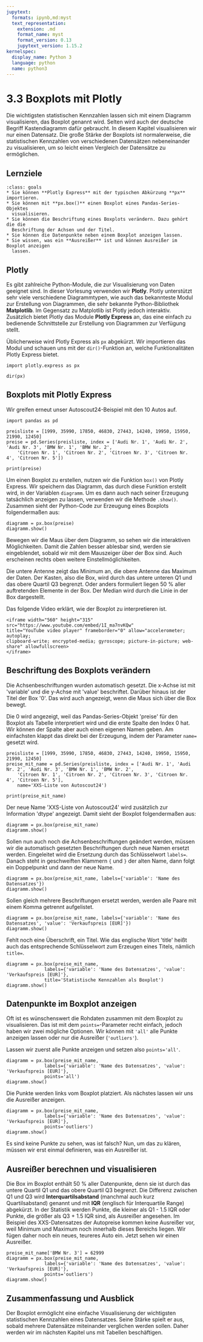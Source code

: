 ```yaml
---
jupytext:
  formats: ipynb,md:myst
  text_representation:
    extension: .md
    format_name: myst
    format_version: 0.13
    jupytext_version: 1.15.2
kernelspec:
  display_name: Python 3
  language: python
  name: python3
---
```


# 3.3 Boxplots mit Plotly

Die wichtigsten statistischen Kennzahlen lassen sich mit einem Diagramm
visualisieren, das Boxplot genannt wird. Selten wird auch der deutsche Begriff
Kastendiagramm dafür gebraucht. In diesem Kapitel visualisieren wir nur einen
Datensatz. Die große Stärke der Boxplots ist normalerweise, die statistischen
Kennzahlen von verschiedenen Datensätzen nebeneinander zu visualisieren, um so
leicht einen Vergleich der Datensätze zu ermöglichen.


## Lernziele

```{admonition} Lernziele
:class: goals
* Sie können **Plotly Express** mit der typischen Abkürzung **px** importieren.
* Sie können mit **px.box()** einen Boxplot eines Pandas-Series-Objektes
  visualisieren.
* Sie können die Beschriftung eines Boxplots verändern. Dazu gehört die die
  Beschriftung der Achsen und der Titel.
* Sie können die Datenpunkte neben einem Boxplot anzeigen lassen.
* Sie wissen, was ein **Ausreißer** ist und können Ausreißer im Boxplot anzeigen
  lassen.
```

## Plotly

Es gibt zahlreiche Python-Module, die zur Visualisierung von Daten geeignet
sind. In dieser Vorlesung verwenden wir **Plotly**. Plotly unterstützt sehr
viele verschiedene Diagrammtypen, wie auch das bekannteste Modul zur Erstellung
von Diagrammen, die sehr bekannte Python-Bibliothek **Matplotlib**. Im Gegensatz
zu Matplotlib ist Plotly jedoch interaktiv. Zusätzlich bietet Plotly das Module
**Plotly Express** an, das eine einfach zu bedienende Schnittstelle zur
Erstellung von Diagrammen zur Verfügung stellt.

Üblicherweise wird Plotly Express als `px` abgekürzt. Wir importieren das Modul
und schauen uns mit der `dir()`-Funktion an, welche Funktionalitäten Plotly
Express bietet. 

```{code-cell} ipython
import plotly.express as px

dir(px)
```

## Boxplots mit Plotly Express

Wir greifen erneut unser Autoscout24-Beispiel mit den 10 Autos auf.

```{code-cell} ipython
import pandas as pd

preisliste = [1999, 35990, 17850, 46830, 27443, 14240, 19950, 15950, 21990, 12450]
preise = pd.Series(preisliste, index = ['Audi Nr. 1', 'Audi Nr. 2', 'Audi Nr. 3', 'BMW Nr. 1', 'BMW Nr. 2', 
    'Citroen Nr. 1', 'Citroen Nr. 2', 'Citroen Nr. 3', 'Citroen Nr. 4', 'Citroen Nr. 5'])

print(preise)
```

Um einen Boxplot zu erstellen, nutzen wir die Funktion `box()` von Plotly
Express. Wir speichern das Diagramm, das durch diese Funktion erstellt wird, in
der Variablen `diagramm`. Um es dann auch nach seiner Erzeugung tatsächlich
anzeigen zu lassen, verwenden wir die Methode `.show()`. Zusammen sieht der
Python-Code zur Erzeugung eines Boxplots folgendermaßen aus:

```{code-cell} ipython
diagramm = px.box(preise)
diagramm.show()
```

Bewegen wir die Maus über dem Diagramm, so sehen wir die interaktiven
Möglichkeiten. Damit die Zahlen besser ablesbar sind, werden sie eingeblendet,
sobald wir mit dem Mauszeiger über der Box sind. Auch erscheinen rechts oben
weitere Einstellmöglichkeiten.

Die untere Antenne zeigt das Minimum an, die obere Antenne das Maximum der
Daten. Der Kasten, also die Box, wird durch das untere unteren Q1 und das obere
Quartil Q3 begrenzt. Oder anders formuliert liegen 50 % aller auftretenden
Elemente in der Box. Der Median wird durch die Linie in der Box dargestellt.

Das folgende Video erklärt, wie der Boxplot zu interpretieren ist.

```{dropdown} Video zu "Boxplot" von DATAtab
<iframe width="560" height="315" src="https://www.youtube.com/embed/1I_ma7nvKQw" 
title="YouTube video player" frameborder="0" allow="accelerometer; autoplay; 
clipboard-write; encrypted-media; gyroscope; picture-in-picture; web-share" allowfullscreen>
</iframe>
```

## Beschriftung des Boxplots verändern

Die Achsenbeschriftungen wurden automatisch gesetzt. Die x-Achse ist mit
'variable' und die y-Achse mit 'value' beschriftet. Darüber hinaus ist der Titel
der Box '0'. Das wird auch angezeigt, wenn die Maus sich über die Box bewegt.

Die 0 wird angezeigt, weil das Pandas-Series-Objekt 'preise' für den Boxplot als
Tabelle interpretiert wird und die erste Spalte den Index 0 hat. Wir können der
Spalte aber auch einen eigenen Namen geben. Am einfachsten klappt das direkt bei
der Erzeugung, indem der Parameter `name=` gesetzt wird.

```{code-cell} ipython
preisliste = [1999, 35990, 17850, 46830, 27443, 14240, 19950, 15950, 21990, 12450]
preise_mit_name = pd.Series(preisliste, index = ['Audi Nr. 1', 'Audi Nr. 2', 'Audi Nr. 3', 'BMW Nr. 1', 'BMW Nr. 2', 
    'Citroen Nr. 1', 'Citroen Nr. 2', 'Citroen Nr. 3', 'Citroen Nr. 4', 'Citroen Nr. 5'],
    name='XXS-Liste von Autoscout24')

print(preise_mit_name)
```

Der neue Name 'XXS-Liste von Autoscout24' wird zusätzlich zur Information 'dtype' angezeigt.
Damit sieht der Boxplot folgendermaßen aus:

```{code-cell} ipython
diagramm = px.box(preise_mit_name)
diagramm.show()
```

Sollen nun auch noch die Achsenbeschriftungen geändert werden, müssen wir die
automatisch gesetzten Beschriftungen durch neue Namen ersetzt werden.
Eingeleitet wird die Ersetzung durch das Schlüsselwort `labels=`. Danach steht
in geschweiften Klammern `{` und `}` der alten Name, dann folgt ein Doppelpunkt
und dann der neue Name.

```{code-cell} ipython
diagramm = px.box(preise_mit_name, labels={'variable': 'Name des Datensatzes'})
diagramm.show()
```

Sollen gleich mehrere Beschriftungen ersetzt werden, werden alle Paare mit einem
Komma getrennt aufgelistet.

```{code-cell} ipython
diagramm = px.box(preise_mit_name, labels={'variable': 'Name des Datensatzes', 'value': 'Verkaufspreis [EUR]'})
diagramm.show()
```

Fehlt noch eine Überschrift, ein Titel. Wie das englische Wort 'title' heißt
auch das entsprechende Schlüsselwort zum Erzeugen eines Titels, nämlich
`title=`.

```{code-cell} ipython
diagramm = px.box(preise_mit_name, 
              labels={'variable': 'Name des Datensatzes', 'value': 'Verkaufspreis [EUR]'},
              title='Statistische Kennzahlen als Boxplot')
diagramm.show()
```

## Datenpunkte im Boxplot anzeigen

Oft ist es wünschenswert die Rohdaten zusammen mit dem Boxplot zu visualisieren.
Das ist mit dem `points=`-Parameter recht einfach, jedoch haben wir zwei mögliche
Optionen. Wir können mit `'all'` alle Punkte anzeigen lassen oder nur die
Ausreißer (`'outliers'`).

Lassen wir zuerst alle Punkte anzeigen und setzen also `points='all'`.

```{code-cell} ipython
diagramm = px.box(preise_mit_name, 
              labels={'variable': 'Name des Datensatzes', 'value': 'Verkaufspreis [EUR]'},
              points='all')
diagramm.show()
```

Die Punkte werden links vom Boxplot platziert. Als nächstes lassen wir uns die
Ausreißer anzeigen.

```{code-cell} ipython
diagramm = px.box(preise_mit_name, 
              labels={'variable': 'Name des Datensatzes', 'value': 'Verkaufspreis [EUR]'},
              points='outliers')
diagramm.show()
```

Es sind keine Punkte zu sehen, was ist falsch? Nun, um das zu klären, müssen wir
erst einmal definieren, was ein Ausreißer ist.

## Ausreißer berechnen und visualisieren

Die Box im Boxplot enthält 50 % aller Datenpunkte, denn sie ist durch das untere
Quartil Q1 und das obere Quartil Q3 begrenzt. Die Differenz zwischen Q1 und Q3
wird **Interquartilsabstand** (manchmal auch kurz Quartilsabstand) genannt und
mit **IQR** (englisch für Interquartile Range) abgekürzt. In der Statistik
werden Punkte, die kleiner als Q1 - 1.5 IQR oder Punkte, die größer als Q3 + 1.5
IQR sind, als Ausreißer angesehen. Im Beispiel des XXS-Datensatzes der
Autopreise kommen keine Ausreißer vor, weil Minimum und Maximum noch innerhalb
dieses Bereichs liegen. Wir fügen daher noch ein neues, teureres Auto ein. Jetzt
sehen wir einen Ausreißer.

```{code-cell} ipython
preise_mit_name['BMW Nr. 3'] = 62999
diagramm = px.box(preise_mit_name, 
              labels={'variable': 'Name des Datensatzes', 'value': 'Verkaufspreis [EUR]'},
              points='outliers')
diagramm.show()
```


## Zusammenfassung und Ausblick

Der Boxplot ermöglicht eine einfache Visualisierung der wichtigsten
statistischen Kennzahlen eines Datensatzes. Seine Stärke spielt er aus, sobald
mehrere Datensätze miteinander verglichen werden sollen. Daher werden wir im
nächsten Kapitel uns mit Tabellen beschäftigen.